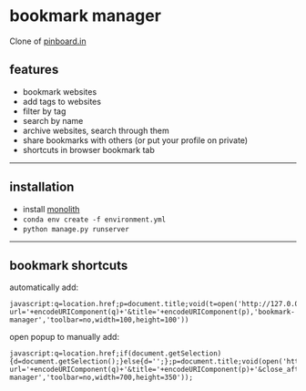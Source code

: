 # bookmark manager

Clone of [pinboard.in](pinboard.in)

## features

- bookmark websites
- add tags to websites
- filter by tag
- search by name 
- archive websites, search through them
- share bookmarks with others (or put your profile on private)
- shortcuts in browser bookmark tab

---

## installation

- install [monolith](https://github.com/Y2Z/monolith)
- `conda env create -f environment.yml`
- `python manage.py runserver`

---

## bookmark shortcuts

automatically add:
```
javascript:q=location.href;p=document.title;void(t=open('http://127.0.0.1:8000/autoadd?url='+encodeURIComponent(q)+'&title='+encodeURIComponent(p),'bookmark-manager','toolbar=no,width=100,height=100'))
```

open popup to manually add:
```
javascript:q=location.href;if(document.getSelection){d=document.getSelection();}else{d='';};p=document.title;void(open('http://127.0.0.1:8000/add?url='+encodeURIComponent(q)+'&title='+encodeURIComponent(p)+'&close_after=1','bookmark-manager','toolbar=no,width=700,height=350'));
```
